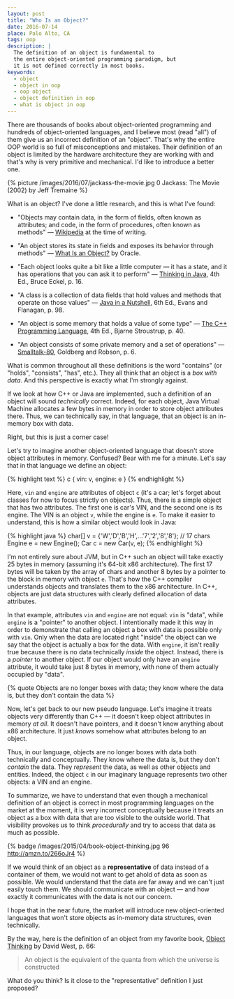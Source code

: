 ```yaml
---
layout: post
title: "Who Is an Object?"
date: 2016-07-14
place: Palo Alto, CA
tags: oop
description: |
  The definition of an object is fundamental to
  the entire object-oriented programming paradigm, but
  it is not defined correctly in most books.
keywords:
  - object
  - object in oop
  - oop object
  - object definition in oop
  - what is object in oop
---
```


There are thousands of books about object-oriented programming and
hundreds of object-oriented languages, and I believe most (read "all") of them
give us an incorrect definition of an "object". That's why the entire
OOP world is so full of misconceptions and mistakes. Their
definition of an object is limited by the hardware architecture they
are working with and that's why is very primitive and mechanical.
I'd like to introduce a better one.

<!--more-->

{% picture /images/2016/07/jackass-the-movie.jpg 0 Jackass: The Movie (2002) by Jeff Tremaine %}

What is an object? I've done a little research, and this is what I've found:

  * "Objects may contain data, in the form of fields, often known as attributes;
    and code, in the form of procedures, often known as methods"
    &mdash; [Wikipedia](https://en.wikipedia.org/wiki/Object-oriented_programming) at the time of writing.

  * "An object stores its state in fields and exposes its behavior through methods"
    &mdash; [What Is an Object?](https://docs.oracle.com/javase/tutorial/java/concepts/object.html) by Oracle.

  * "Each object looks quite a bit like a little computer &mdash;
    it has a state, and it has operations that you can ask it to perform"
    &mdash; [Thinking in Java](http://amzn.to/1PBmQpm), 4th Ed., Bruce Eckel, p. 16.

  * "A class is a collection of data fields that hold values
    and methods that operate on those values"
    &mdash; [Java in a Nutshell](http://amzn.to/28PEqSi), 6th Ed., Evans and Flanagan, p. 98.

  * "An object is some memory that holds a value of some type"
    &mdash; [The C++ Programming Language](http://amzn.to/1XyGCtk), 4th Ed., Bjarne Stroustrup, p. 40.

  * "An object consists of some private memory and a set of operations"
    &mdash; [Smalltalk-80](http://amzn.to/1UhYinp), Goldberg and Robson, p. 6.

What is common throughout all these definitions is the word "contains" (or "holds",
"consists", "has", etc.). They all think that an object is a _box with data_.
And this perspective is exactly what I'm strongly against.

If we look at how C++ or Java are implemented, such a definition of an
object will sound _technically_ correct. Indeed, for each object, Java Virtual
Machine allocates a few bytes in memory in order to store object
attributes there. Thus, we can technically say, in that language,
that an object is an in-memory box with data.

Right, but this is just a corner case!

Let's try to imagine another object-oriented language that doesn't
store object attributes in memory. Confused? Bear with me for a minute.
Let's say that in that language we define an object:

{% highlight text %}
c {
  vin: v,
  engine: e
}
{% endhighlight %}

Here, `vin` and `engine` are attributes of object `c` (it's a car; let's
forget about classes for now to focus strictly on objects). Thus, there is
a simple object that has two attributes. The first one is car's VIN, and the
second one is its engine. The VIN is an object `v`, while the engine is `e`.
To make it easier to understand, this is how a similar object would
look in Java:

{% highlight java %}
char[] v = {'W','D','B','H',...'7','2','8','8'}; // 17 chars
Engine e = new Engine();
Car c = new Car(v, e);
{% endhighlight %}

I'm not entirely sure about JVM, but in C++ such an object will take
exactly 25 bytes in memory (assuming it's 64-bit x86 architecture). The
first 17 bytes will be taken by the array of chars and another 8 bytes
by a pointer to the block in memory with object `e`.
That's how the C++ compiler understands objects and translates them to
the x86 architecture. In C++, objects are just data structures with
clearly defined allocation of data attributes.

In that example, attributes `vin` and `engine` are not equal:
`vin` is "data", while `engine` is a "pointer" to another object.
I intentionally made it this way in order to demonstrate that calling
an object a box with data is possible only with `vin`. Only when
the data are located right "inside" the object can we say that the
object is actually a box for the data. With `engine`, it isn't
really true because there is no data technically _inside_ the object. Instead, there is a
_pointer_ to another object. If our object would only have an
`engine` attribute, it would take just 8 bytes in memory, with none of them
actually occupied by "data".

{% quote Objects are no longer boxes with data; they know where the data is, but they don't contain the data %}

Now, let's get back to our new pseudo language. Let's imagine it treats
objects very differently than C++ &mdash; it doesn't keep object attributes
in memory _at all_. It doesn't have pointers, and it doesn't know anything about
x86 architecture. It just _knows_ somehow what attributes belong to an object.

Thus, in our language, objects are no longer boxes with data both technically
and conceptually. They know where the data is, but they don't
_contain_ the data. They _represent_ the data, as well as other objects and entities.
Indeed, the object `c` in our imaginary language represents two other objects:
a VIN and an engine.

To summarize, we have to understand that even though a mechanical
definition of an object is correct in most programming languages on the
market at the moment, it is very incorrect conceptually because it
treats an object as a box with data that are too visible to
the outside world. That visibility provokes us to think _procedurally_
and try to access that data as much as possible.

{% badge /images/2015/04/book-object-thinking.jpg 96 http://amzn.to/266oJr4 %}

If we would think of an object as a **representative** of data instead of
a container of them, we would not want to get ahold of data as soon as
possible. We would understand that the data are far away and we can't
just easily touch them. We should communicate with an object &mdash; and how
exactly it communicates with the data is not our concern.

I hope that in the near future, the market will introduce new object-oriented
languages that won't store objects as in-memory data structures, even
technically.

By the way, here is the definition of an object from my favorite book,
[Object Thinking](http://amzn.to/266oJr4) by David West, p. 66:

> An object is the equivalent of the quanta from which the universe is constructed

What do you think? Is it close to the "representative" definition I just
proposed?
